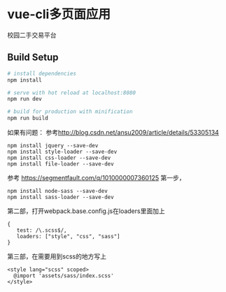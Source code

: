 # vue-cli多页面应用
校园二手交易平台

## Build Setup

``` bash
# install dependencies
npm install

# serve with hot reload at localhost:8080
npm run dev

# build for production with minification
npm run build
```
如果有问题：
参考<http://blog.csdn.net/ansu2009/article/details/53305134>
```
npm install jquery --save-dev
npm install style-loader --save-dev
npm install css-loader --save-dev
npm install file-loader --save-dev
```
参考 <https://segmentfault.com/q/1010000007360125>
第一步，
```
npm install node-sass --save-dev
npm install sass-loader --save-dev
```
第二部，打开webpack.base.config.js在loaders里面加上
```
{
   test: /\.scss$/,
   loaders: ["style", "css", "sass"]
}
```
第三部，在需要用到scss的地方写上
```
<style lang="scss" scoped>
  @import 'assets/sass/index.scss'
</style>
```
